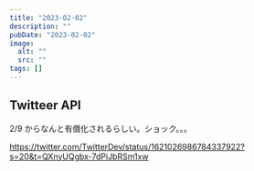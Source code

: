 ```yaml
---
title: "2023-02-02"
description: ""
pubDate: "2023-02-02"
image:
  alt: ""
  src: ""
tags: []
---
```


## Twitteer API

2/9 からなんと有償化されるらしい。ショック。。。

https://twitter.com/TwitterDev/status/1621026986784337922?s=20&t=QXnyUQgbx-7dPiJbRSm1xw
